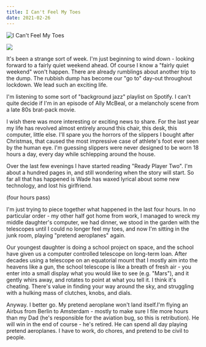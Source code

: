 ```yaml
---
title: I Can't Feel My Toes
date: 2021-02-26
---
```


![I Can't Feel My Toes](https://source.unsplash.com/jpkvklXwt98/1600x900)

<img src="https://cdn.substack.com/image/fetch/h_600,c_limit,f_auto,q_auto:good,fl_progressive:steep/https%3A%2F%2Fbucketeer-e05bbc84-baa3-437e-9518-adb32be77984.s3.amazonaws.com%2Fpublic%2Fimages%2Fa6e8d357-5405-44e4-a091-af64e7f9bdc5_1920x1280.jpeg" />

It's been a strange sort of week. I'm just beginning to wind down - looking forward to a fairly quiet weekend ahead. Of course I know a "fairly quiet weekend" won't happen. There are already rumblings about another trip to the dump. The rubbish dump has become our "go to" day-out throughout lockdown. We lead such an exciting life.

I'm listening to some sort of "background jazz" playlist on Spotify. I can't quite decide if I'm in an episode of Ally McBeal, or a melancholy scene from a late 80s brat-pack movie.

I wish there was more interesting or exciting news to share. For the last year my life has revolved almost entirely around this chair, this desk, this computer, little else. I'll spare you the horrors of the slippers I bought after Christmas, that caused the most impressive case of athlete's foot ever seen by the human eye. I'm guessing slippers were never designed to be worn 18 hours a day, every day while schlepping around the house.

Over the last few evenings I have started reading "Ready Player Two". I'm about a hundred pages in, and still wondering when the story will start. So far all that has happened is Wade has waxed lyrical about some new technology, and lost his girlfriend.

(four hours pass)

I'm just trying to piece together what happened in the last four hours. In no particular order - my other half got home from work, I managed to wreck my middle daughter's computer, we had dinner, we stood in the garden with the telescopes until I could no longer feel my toes, and now I'm sitting in the junk room, playing "pretend aeroplanes" again.

Our youngest daughter is doing a school project on space, and the school have given us a computer controlled telescope on long-term loan. After decades using a telescope on an equatorial mount that I mostly aim into the heavens like a gun, the school telescope is like a breath of fresh air - you enter into a small display what you would like to see (e.g. "Mars"), and it gently whirs away, and rotates to point at what you tell it. I think it's cheating. There's value in finding your way around the sky, and struggling with a hulking mass of clutches, knobs, and dials.

Anyway. I better go. My pretend aeroplane won't land itself.I'm flying an Airbus from Berlin to Amsterdam - mostly to make sure I file more hours than my Dad (he's responsible for the aviation bug, so this is retribution). He will win in the end of course - he's retired. He can spend all day playing pretend aeroplanes. I have to work, do chores, and pretend to be civil to people.